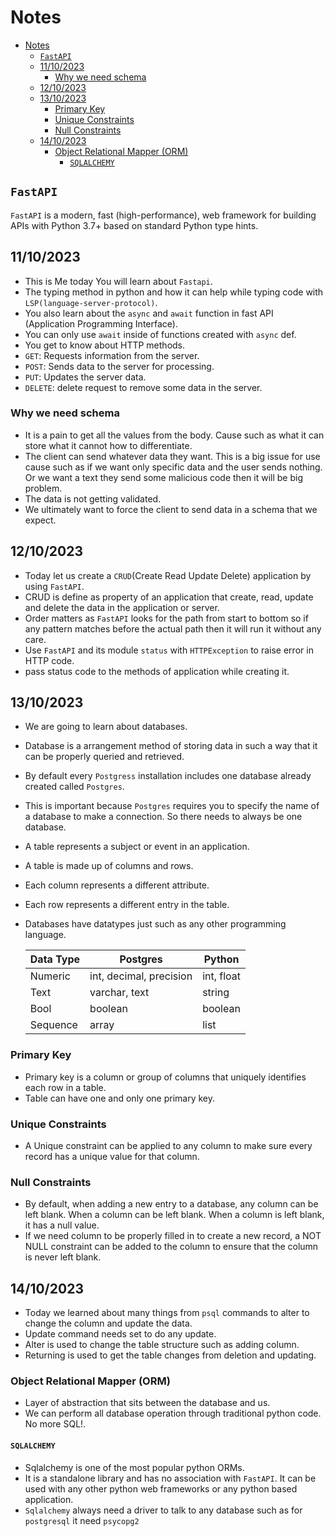 # Notes

<!--toc:start-->
- [Notes](#notes)
  - [`FastAPI`](#fastapi)
  - [11/10/2023](#11102023)
    - [Why we need schema](#why-we-need-schema)
  - [12/10/2023](#12102023)
  - [13/10/2023](#13102023)
    - [Primary Key](#primary-key)
    - [Unique Constraints](#unique-constraints)
    - [Null Constraints](#null-constraints)
  - [14/10/2023](#14102023)
    - [Object Relational Mapper (ORM)](#object-relational-mapper-orm)
      - [`SQLALCHEMY`](#sqlalchemy)
<!--toc:end-->

## `FastAPI`

`FastAPI` is a modern, fast (high-performance), web framework for building APIs with Python 3.7+ based on standard Python type hints.

## 11/10/2023

- This is Me today You will learn about `Fastapi`.
- The typing method in python and how it can help while typing code with `LSP(language-server-protocol)`.
- You also learn about the `async` and `await` function in fast API (Application Programming Interface).
- You can only use `await` inside of functions created with `async` def.
- You get to know about HTTP methods.
- `GET`: Requests information from the server.
- `POST`: Sends data to the server for processing.
- `PUT`: Updates the server data.
- `DELETE`: delete request to remove some data in the server.

### Why we need schema

- It is a pain to get all the values from the body. Cause such as what it can store what it cannot how to differentiate.
- The client can send whatever data they want. This is a big issue for use cause such as if we want only specific data and the user sends nothing. Or we want a text they send some malicious code then it will be big problem.
- The data is not getting validated.
- We ultimately want to force the client to send data in a schema that we expect.

## 12/10/2023

- Today let us create a `CRUD`(Create Read Update Delete) application by using `FastAPI`.
- CRUD is define as property of an application that create, read, update and delete the data in the application or server.
- Order matters as `FastAPI` looks for the path from start to bottom so if any pattern matches before the actual path then it will run it without any care.
- Use `FastAPI` and its module `status` with `HTTPException` to raise error in HTTP code.
- pass status code to the methods of application while creating it.

## 13/10/2023

- We are going to learn about databases.
- Database is a arrangement method of storing data in such a way that it can be properly queried and retrieved.
- By default every `Postgress` installation includes one database already created called `Postgres`.
- This is important because `Postgres` requires you to specify the name of a database to make a connection. So there needs to always be one database.
- A table represents a subject or event in an application.
- A table is made up of columns and rows.
- Each column represents a different attribute.
- Each row represents a different entry in the table.
- Databases have datatypes just such as any other programming language.

  | Data Type | Postgres                | Python     |
  | --------- | ----------------------- | ---------- |
  | Numeric   | int, decimal, precision | int, float |
  | Text      | varchar, text           | string     |
  | Bool      | boolean                 | boolean    |
  | Sequence  | array                   | list       |

### Primary Key

- Primary key is a column or group of columns that uniquely identifies each row in a table.
- Table can have one and only one primary key.

### Unique Constraints

- A Unique constraint can be applied to any column to make sure every record has a unique value for that column.

### Null Constraints

- By default, when adding a new entry to a database, any column can be left blank. When a column can be left blank. When a column is left blank, it has a null value.
- If we need column to be properly filled in to create a new record, a NOT NULL constraint can be added to the column to ensure that the column is never left blank.

## 14/10/2023

- Today we learned about many things from `psql` commands to alter to change the column and update the data.
- Update command needs set to do any update.
- Alter is used to change the table structure such as adding column.
- Returning is used to get the table changes from deletion and updating.

### Object Relational Mapper (ORM)

- Layer of abstraction that sits between the database and us.
- We can perform all database operation through traditional python code. No more SQL!.

#### `SQLALCHEMY`

- Sqlalchemy is one of the most popular python ORMs.
- It is a standalone library and has no association with `FastAPI`. It can be used with any other python web frameworks or any python based application.
- `Sqlalchemy` always need a driver to talk to any database such as for `postgresql` it need `psycopg2` 
